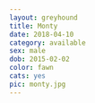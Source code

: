 ```yaml
---
layout: greyhound
title: Monty
date: 2018-04-10
category: available
sex: male
dob: 2015-02-02
color: fawn
cats: yes
pic: monty.jpg
---
```


